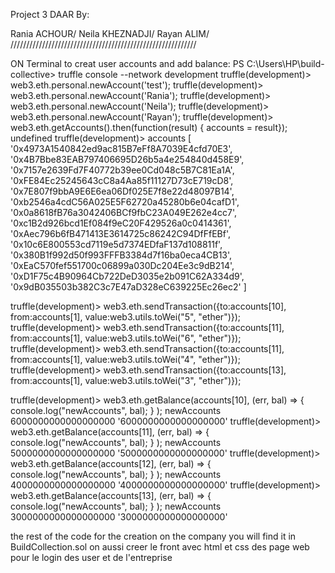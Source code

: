 Project 3 DAAR  By:

Rania ACHOUR/
Neila KHEZNADJI/
Rayan ALIM/
///////////////////////////////////////////////////////////







ON Terminal to creat user accounts and add balance:
PS C:\Users\HP\build-collective> truffle console --network development 
truffle(development)> web3.eth.personal.newAccount('test');
truffle(development)> web3.eth.personal.newAccount('Rania');
truffle(development)> web3.eth.personal.newAccount('Neila');
truffle(development)> web3.eth.personal.newAccount('Rayan');
truffle(development)> web3.eth.getAccounts().then(function(result) { accounts = result});
undefined
truffle(development)> accounts
[
  '0x4973A1540842ed9ac815B7eFf8A7039E4cfd70E3',
  '0x4B7Bbe83EAB797406695D26b5a4e254840d458E9',
  '0x7157e2639Fd7F40772b39ee0Cd048c5B7C81Ea1A',
  '0xFE84Ec25245643cC8a4Aa85f11127D73cE719cD8',
  '0x7E807f9bbA9E6E6ea06Df025E7f8e22d48097B14',
  '0xb2546a4cdC56A025E5F62720a45280b6e04cafD1',
  '0x0a8618fB76a3042406BCf9fbC23A049E262e4cc7',
  '0xc1B2d926bcd1Ef084f9eC20F429526a0c0414361',
  '0xAec796b6fB471413E3614725c86242C94DfFfEBf',
  '0x10c6E800553cd7119e5d7374EDfaF137d108811f',
  '0x380B1f992d50f993FFFB3384d7f16ba0eca4CB13',
  '0xEaC570fef551700c06899a030Dc204Ee3c9dB214',
  '0xD1F75c4B90964Cb722DeD3035e2b091C62A334d9',
  '0x9dB035503b382C3c7E47aD328eC639225Ec26ec2'
]


truffle(development)> web3.eth.sendTransaction({to:accounts[10], from:accounts[1], value:web3.utils.toWei("5", "ether")});
truffle(development)> web3.eth.sendTransaction({to:accounts[11], from:accounts[1], value:web3.utils.toWei("6", "ether")});
truffle(development)> web3.eth.sendTransaction({to:accounts[11], from:accounts[1], value:web3.utils.toWei("4", "ether")});
truffle(development)> web3.eth.sendTransaction({to:accounts[13], from:accounts[1], value:web3.utils.toWei("3", "ether")});


truffle(development)> web3.eth.getBalance(accounts[10], (err, bal) => { console.log("newAccounts", bal); } );
newAccounts 6000000000000000000
'6000000000000000000'
truffle(development)> web3.eth.getBalance(accounts[11], (err, bal) => { console.log("newAccounts", bal); } );
newAccounts 5000000000000000000
'5000000000000000000'
truffle(development)> web3.eth.getBalance(accounts[12], (err, bal) => { console.log("newAccounts", bal); } );
newAccounts 4000000000000000000
'4000000000000000000'
truffle(development)> web3.eth.getBalance(accounts[13], (err, bal) => { console.log("newAccounts", bal); } );
newAccounts 3000000000000000000
'3000000000000000000'


the rest of the code for the creation on the company you will find it in BuildCollection.sol
on aussi creer le front avec html et css des page web pour le login des user et de l'entreprise
